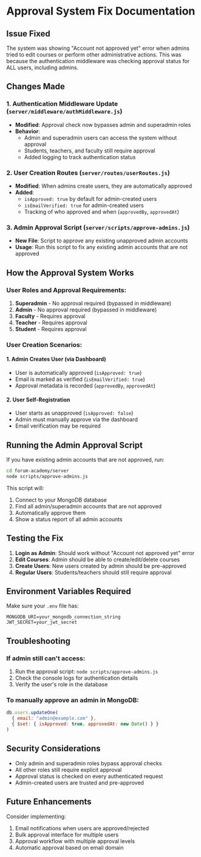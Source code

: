 # Approval System Fix Documentation

## Issue Fixed
The system was showing "Account not approved yet" error when admins tried to edit courses or perform other administrative actions. This was because the authentication middleware was checking approval status for ALL users, including admins.

## Changes Made

### 1. Authentication Middleware Update (`server/middleware/authMiddleware.js`)
- **Modified**: Approval check now bypasses admin and superadmin roles
- **Behavior**: 
  - Admin and superadmin users can access the system without approval
  - Students, teachers, and faculty still require approval
  - Added logging to track authentication status

### 2. User Creation Routes (`server/routes/userRoutes.js`)
- **Modified**: When admins create users, they are automatically approved
- **Added**: 
  - `isApproved: true` by default for admin-created users
  - `isEmailVerified: true` for admin-created users
  - Tracking of who approved and when (`approvedBy`, `approvedAt`)

### 3. Admin Approval Script (`server/scripts/approve-admins.js`)
- **New File**: Script to approve any existing unapproved admin accounts
- **Usage**: Run this script to fix any existing admin accounts that are not approved

## How the Approval System Works

### User Roles and Approval Requirements:
1. **Superadmin** - No approval required (bypassed in middleware)
2. **Admin** - No approval required (bypassed in middleware)
3. **Faculty** - Requires approval
4. **Teacher** - Requires approval
5. **Student** - Requires approval

### User Creation Scenarios:

#### 1. Admin Creates User (via Dashboard)
- User is automatically approved (`isApproved: true`)
- Email is marked as verified (`isEmailVerified: true`)
- Approval metadata is recorded (`approvedBy`, `approvedAt`)

#### 2. User Self-Registration
- User starts as unapproved (`isApproved: false`)
- Admin must manually approve via the dashboard
- Email verification may be required

## Running the Admin Approval Script

If you have existing admin accounts that are not approved, run:

```bash
cd forum-academy/server
node scripts/approve-admins.js
```

This script will:
1. Connect to your MongoDB database
2. Find all admin/superadmin accounts that are not approved
3. Automatically approve them
4. Show a status report of all admin accounts

## Testing the Fix

1. **Login as Admin**: Should work without "Account not approved yet" error
2. **Edit Courses**: Admin should be able to create/edit/delete courses
3. **Create Users**: New users created by admin should be pre-approved
4. **Regular Users**: Students/teachers should still require approval

## Environment Variables Required

Make sure your `.env` file has:
```
MONGODB_URI=your_mongodb_connection_string
JWT_SECRET=your_jwt_secret
```

## Troubleshooting

### If admin still can't access:
1. Run the approval script: `node scripts/approve-admins.js`
2. Check the console logs for authentication details
3. Verify the user's role in the database

### To manually approve an admin in MongoDB:
```javascript
db.users.updateOne(
  { email: "admin@example.com" },
  { $set: { isApproved: true, approvedAt: new Date() } }
)
```

## Security Considerations

- Only admin and superadmin roles bypass approval checks
- All other roles still require explicit approval
- Approval status is checked on every authenticated request
- Admin-created users are trusted and pre-approved

## Future Enhancements

Consider implementing:
1. Email notifications when users are approved/rejected
2. Bulk approval interface for multiple users
3. Approval workflow with multiple approval levels
4. Automatic approval based on email domain
